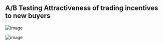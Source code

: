 ## A/B Testing Attractiveness of trading incentives to new buyers
![image](https://user-images.githubusercontent.com/70945564/118688111-f3e86700-b82f-11eb-8509-245b929be424.png)

![image](https://user-images.githubusercontent.com/70945564/118688256-17131680-b830-11eb-9e1a-43c09b850051.png)




